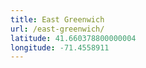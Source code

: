 ```yaml
---
title: East Greenwich
url: /east-greenwich/
latitude: 41.660378800000004
longitude: -71.4558911
---
```

